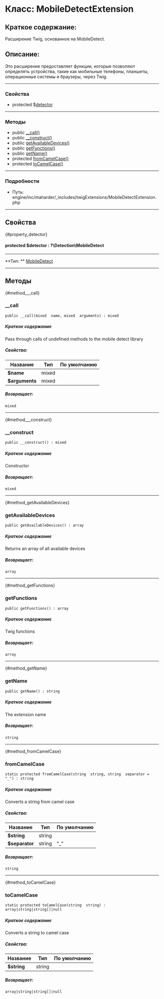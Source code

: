 # Класс: MobileDetectExtension

## Краткое содержание:

Расширение Twig, основанное на MobileDetect.

## Описание:

Это расширение предоставляет функции, которые позволяют определять устройства,
такие как мобильные телефоны, планшеты, операционные системы и браузеры, через Twig.


---

### Свойства

* protected $[detector](#property_detector)

---

### Методы

* public [__call()](#method___call)
* public [__construct()](#method___construct)
* public [getAvailableDevices()](#method_getAvailableDevices)
* public [getFunctions()](#method_getFunctions)
* public [getName()](#method_getName)
* protected [fromCamelCase()](#method_fromCamelCase)
* protected [toCamelCase()](#method_toCamelCase)

---

### Подробности

* Путь: engine/inc/maharder/_includes/twigExtensions/MobileDetectExtension.php

---

## Свойства

[](){#property_detector}
#### protected $detector : ?\Detection\MobileDetect
---
**Тип:
** <a href="https://docs.mobiledetect.net/home/the-constructor" target="_blank"><abbr title="?\Detection\MobileDetect">
MobileDetect</abbr></a>


---

## Методы

[](){#method___call}

### __call

```
public __call(mixed  name, mixed  arguments) : mixed
```

##### Краткое содержание

Pass through calls of undefined methods to the mobile detect library

##### Свойства:

| Название       | Тип   | По умолчанию |
|----------------|-------|--------------|
| **$name**      | mixed |              |
| **$arguments** | mixed |              |

##### Возвращает:

```
mixed
```

---

[](){#method___construct}

### __construct

```
public __construct() : mixed
```

##### Краткое содержание

Constructor

##### Возвращает:

```
mixed
```

---

[](){#method_getAvailableDevices}

### getAvailableDevices

```
public getAvailableDevices() : array
```

##### Краткое содержание

Returns an array of all available devices

##### Возвращает:

```
array
```

---

[](){#method_getFunctions}

### getFunctions

```
public getFunctions() : array
```

##### Краткое содержание

Twig functions

##### Возвращает:

```
array
```

---

[](){#method_getName}

### getName

```
public getName() : string
```

##### Краткое содержание

The extension name

##### Возвращает:

```
string
```

---

[](){#method_fromCamelCase}

### fromCamelCase

```
static protected fromCamelCase(string  string, string  separator = "_") : string
```

##### Краткое содержание

Converts a string from camel case

##### Свойства:

| Название       | Тип    | По умолчанию |
|----------------|--------|--------------|
| **$string**    | string |              |
| **$separator** | string | "_"          |

##### Возвращает:

```
string
```

---

[](){#method_toCamelCase}

### toCamelCase

```
static protected toCamelCase(string  string) : array|string|string[]|null
```

##### Краткое содержание

Converts a string to camel case

##### Свойства:

| Название    | Тип    | По умолчанию |
|-------------|--------|--------------|
| **$string** | string |              |

##### Возвращает:

```
array|string|string[]|null
```
